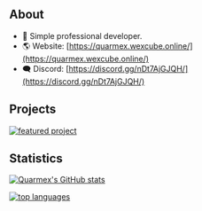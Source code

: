 ## About

- 🚀 Simple professional developer.
- 🌎 Website: [https://quarmex.wexcube.online/](https://quarmex.wexcube.online/)
- 🗨️ Discord: [https://discord.gg/nDt7AjGJQH/](https://discord.gg/nDt7AjGJQH/)

## Projects
[![featured project](https://github-readme-stats.vercel.app/api/pin/?username=quarmex&repo=quarmex&theme=nord)](https://github.com/quarmex/quarmex)

## Statistics

[![Quarmex's GitHub stats](https://github-readme-stats.vercel.app/api?username=quarmex&theme=nord&show_icons=true&count_private=true)](https://github.com/quarmex/)

[![top languages](https://github-readme-stats.vercel.app/api/top-langs/?username=quarmex&theme=nord&langs_count=4&layout=compact&hide=java)](https://github.com/quarmex/)
